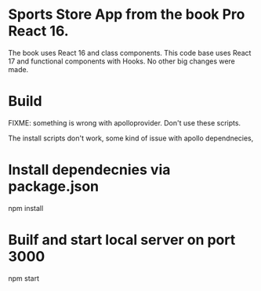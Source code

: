 # Sports Store App from the book Pro React 16. 
The book uses React 16 and class components. This code base uses React 17 and functional components with Hooks. No other big changes were made.

# Build
FIXME: something is wrong with apolloprovider. Don't use these scripts. 

The install scripts don't work, some kind of issue with apollo dependnecies,
# Install dependecnies via package.json
npm install
# Builf and start local server on port 3000
npm start

